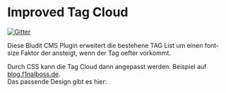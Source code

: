 # Improved Tag Cloud

[![Gitter](https://badges.gitter.im/paulscode-de/community.svg)](https://gitter.im/paulscode-de/community?utm_source=badge&utm_medium=badge&utm_campaign=pr-badge)

Diese Bludit CMS Plugin erweitert die bestehene TAG List um einen font-size Faktor der ansteigt, wenn der Tag oefter
vorkommt.

Durch CSS kann die Tag Cloud dann angepasst werden. Beispiel auf [blog.f1nalboss.de](https://blog.f1nalboss.de).  
Das passende Design gibt es hier: 